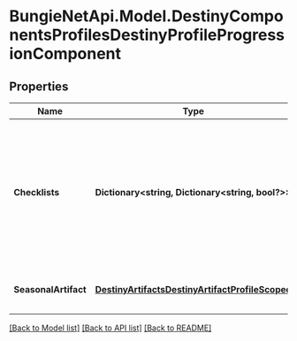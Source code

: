# BungieNetApi.Model.DestinyComponentsProfilesDestinyProfileProgressionComponent
## Properties

Name | Type | Description | Notes
------------ | ------------- | ------------- | -------------
**Checklists** | **Dictionary<string, Dictionary<string, bool?>>** | The set of checklists that can be examined on a profile-wide basis, keyed by the hash identifier of the Checklist (DestinyChecklistDefinition)  For each checklist returned, its value is itself a Dictionary keyed by the checklist&#39;s hash identifier with the value being a boolean indicating if it&#39;s been discovered yet. | [optional] 
**SeasonalArtifact** | [**DestinyArtifactsDestinyArtifactProfileScoped**](DestinyArtifactsDestinyArtifactProfileScoped.md) | Data related to your progress on the current season&#39;s artifact that is the same across characters. | [optional] 

[[Back to Model list]](../README.md#documentation-for-models) [[Back to API list]](../README.md#documentation-for-api-endpoints) [[Back to README]](../README.md)

